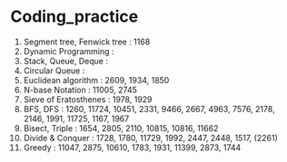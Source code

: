 # Coding_practice
 
1. Segment tree, Fenwick tree : 1168
2. Dynamic Programming : 
3. Stack, Queue, Deque : 
4. Circular Queue : 
5. Euclidean algorithm : 2609, 1934, 1850
6. N-base Notation : 11005, 2745
7. Sieve of Eratosthenes : 1978, 1929
8. BFS, DFS : 1260, 11724, 10451, 2331, 9466, 2667, 4963, 7576, 2178, 2146, 1991, 11725, 1167, 1967
9. Bisect, Triple : 1654, 2805, 2110, 10815, 10816, 11662
10. Divide & Conquer : 1728, 1780, 11729, 1992, 2447, 2448, 1517, (2261)
11. Greedy : 11047, 2875, 10610, 1783, 1931, 11399, 2873, 1744

